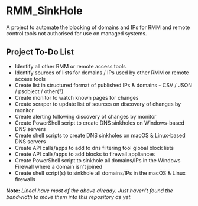 # RMM_SinkHole
A project to automate the blocking of domains and IPs for RMM and remote control tools not authorised for use on managed systems.



## Project To-Do List
* Identify all other RMM or remote access tools
* Identify sources of lists for domains / IPs used by other RMM or remote access tools
* Create list in structured format of published IPs & domains - CSV / JSON / psobject / other(?)
* Create monitor to watch known pages for changes
* Create scraper to update list of sources on discovery of changes by monitor
* Create alerting following discovery of changes by monitor
* Create PowerShell script to create DNS sinkholes on Windows-based DNS servers
* Create shell scripts to create DNS sinkholes on macOS & Linux-based DNS servers
* Create API calls/apps to add to dns filtering tool global block lists
* Create API calls/apps to add blocks to firewall appliances
* Create PowerShell script to sinkhole all domains/IPs in the Windows Firewall where a domain isn't joined
* Create shell script(s) to sinkhole all domains/IPs in the macOS & Linux firewalls

**Note:** *Lineal have most of the above already. Just haven't found the bandwidth to move them into this repository as yet.*
